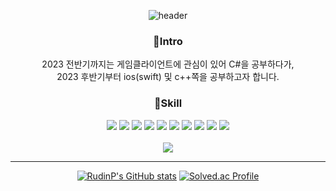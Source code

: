 <div align="center">

![header](https://capsule-render.vercel.app/api?type=waving&text=RudinP&color=9AC2A1)

  
### 🐻Intro
2023 전반기까지는 게임클라이언트에 관심이 있어 C#을 공부하다가,<br>
2023 후반기부터 ios(swift) 및 c++쪽을 공부하고자 합니다.

### 🔨Skill
<img src="https://img.shields.io/badge/Swift-F05138?style=flat-square&logo=Swift&logoColor=white"> <img src="https://img.shields.io/badge/Unity-FFFFFF?style=for-the-badge&logo=unity&logoColor=black"> <img src="https://img.shields.io/badge/C Sharp-239120F?style=for-the-badge&logo=C-Sharp&logoColor=white"> <img src="https://img.shields.io/badge/Unreal Engine-0E1128?style=for-the-badge&logo=Unreal Engine&logoColor=white"> <img src="https://img.shields.io/badge/C++-00599C?style=for-the-badge&logo=C%2B%2B&logoColor=white"> <img src="https://img.shields.io/badge/C-A8B9CC?style=for-the-badge&logo=C&logoColor=white"> <img src="https://img.shields.io/badge/Java-007396?style=for-the-badge&logo=OpenJDK&logoColor=white"> <img src="https://img.shields.io/badge/Python-3776AB?style=for-the-badge&logo=Python&logoColor=white"> <img src="https://img.shields.io/badge/html-E34F26?style=for-the-badge&logo=html5&logoColor=white"> <img src="https://img.shields.io/badge/github-181717?style=for-the-badge&logo=github&logoColor=white"> 
<br><br>
 <a href="https://velog.io/@rudin_"><img src="https://img.shields.io/badge/Tech%20Blog-11B48A?style=flat-square&logo=Vimeo&logoColor=white&link=https://velog.io/@rudin_"/></a>

<hr/>

[![RudinP's GitHub stats](https://github-readme-stats.vercel.app/api?username=RudinP&show_icons=true&icon_color=9AC2A1&title_color=9AC2A1&count_private=true)](https://github.com/anuraghazra/github-readme-stats)  [![Solved.ac Profile](http://mazassumnida.wtf/api/v2/generate_badge?boj=song_e)](https://solved.ac/song_e/)
</div>

